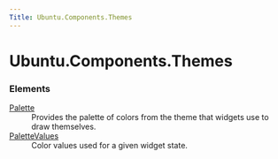 ```yaml
---
Title: Ubuntu.Components.Themes
---
```


# Ubuntu.Components.Themes

<h3>Elements</h3>
<dl>

<dt><a href="Ubuntu.Components.Themes.Palette.md">Palette</a></dt><dd>Provides the palette of colors from the theme that widgets use to draw themselves. </dd>

<dt><a href="Ubuntu.Components.Themes.PaletteValues.md">PaletteValues</a></dt><dd>Color values used for a given widget state. </dd>

</dl>
